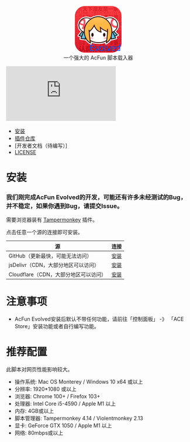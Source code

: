 <div align="center"><img id="Bilibili-Evolved" width="128" alt="Bilibili Evolved" src="./images/logo.png"></div>

<div align="center">
一个强大的 AcFun 脚本载入器
</div>

![GitHub file size in bytes](https://img.shields.io/github/size/wenzi7777/AcFun-Evolved/dist/acfun.evolved.bundle.min.user.js?label=ACE%20Runtime%20Size)

- [安装](#安装)
- [插件仓库](https://github.com/wenzi7777/AcFun-Evolved-Plugins)
- [开发者文档（待编写）]
- [LICENSE](LICENSE.md)

# 安装

### 我们刚完成AcFun Evolved的开发，可能还有许多未经测试的Bug，并不稳定，如果你遇到Bug，请提交Issue。

需要浏览器装有 [Tampermonkey](https://tampermonkey.net/) 插件。

点击任意一个源的连接即可安装。

| 源                         | 连接                                                                                                   |
|---------------------------|------------------------------------------------------------------------------------------------------|
| GitHub（更新最快，可能无法访问）       | [安装](https://github.com/wenzi7777/AcFun-Evolved/raw/main/dist/acfun.evolved.bundle.min.user.js)      |
| jsDelivr（CDN，大部分地区可以访问）   | [安装](https://cdn.jsdelivr.net/gh/wenzi7777/AcFun-Evolved@main/dist/acfun.evolved.bundle.min.user.js) |
| Cloudflare（CDN，大部分地区可以访问） | [安装](https://ace.1205.moe/dist/acfun.evolved.bundle.min.user.js)                                     |

# 注意事项
- AcFun Evolved安装后默认不带任何功能，请前往「控制面板」 -》 「ACE Store」安装功能或者自行编写功能。

# 推荐配置

此脚本对网页性能影响较大。

- 操作系统: Mac OS Monterey / Windows 10 x64 或以上
- 分辨率: 1920*1080 或以上
- 浏览器: Chrome 100+ / Firefox 103+
- 处理器: Intel Core i5-4590 / Apple M1 以上
- 内存: 4GB或以上
- 脚本管理器: Tampermonkey 4.14 / Violentmonkey 2.13
- 显卡: GeForce GTX 1050 / Apple M1 以上
- 网络: 80mbps或以上
